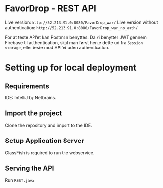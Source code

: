 # FavorDrop - REST API
Live version: `http://52.213.91.0:8080/FavorDrop_war/`
Live version without authentication: `http://52.213.91.0:8080/FavorDrop_war_no_auth/`

For at teste API’et kan Postman benyttes.
Da vi benytter JWT gennem Firebase til authentication, skal man først hente dette ud fra `Session Storage`, eller teste mod API'et uden authentication.

# Setting up for local deployment
## Requirements
IDE: IntelliJ by Netbrains.

## Import the project 
Clone the repository and import to the IDE.

## Setup Application Server
GlassFish is required to run the webservice.

## Serving the API
Run `REST.java`
